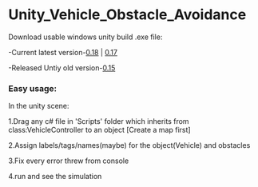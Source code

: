 # Unity_Vehicle_Obstacle_Avoidance

Download usable windows unity build .exe file:

-Current latest version-[0.18](https://github.com/Lem-c/Unity_Vehicle_Obstacle_Avoidance/releases/tag/v0.18) | [0.17](https://github.com/Lem-c/Unity_Vehicle_Obstacle_Avoidance/releases/tag/v0.17)

-Released Untiy old version-[0.15](https://github.com/Lem-c/Unity_Vehicle_Obstacle_Avoidance/releases/tag/v0.14)

### Easy usage:

In the unity scene:

1.Drag any c# file in 'Scripts' folder which inherits from class:VehicleController to an object [Create a map first]

2.Assign labels/tags/names(maybe) for the object(Vehicle) and obstacles

3.Fix every error threw from console

4.run and see the simulation
